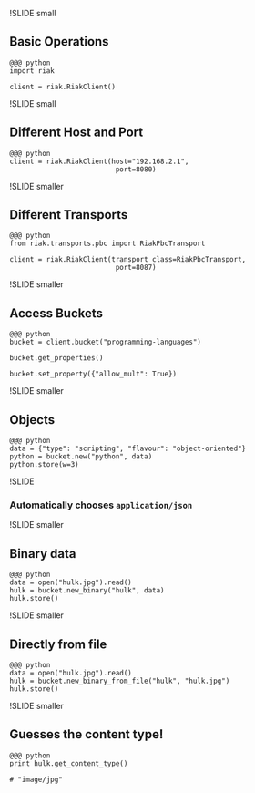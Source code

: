 !SLIDE small

## Basic Operations

    @@@ python
    import riak

    client = riak.RiakClient()

!SLIDE small

## Different Host and Port

    @@@ python
    client = riak.RiakClient(host="192.168.2.1",
                              port=8080)

!SLIDE smaller

## Different Transports

    @@@ python
    from riak.transports.pbc import RiakPbcTransport

    client = riak.RiakClient(transport_class=RiakPbcTransport,
                              port=8087)

!SLIDE smaller

## Access Buckets

    @@@ python
    bucket = client.bucket("programming-languages")

    bucket.get_properties()

    bucket.set_property({"allow_mult": True})

!SLIDE smaller

## Objects

    @@@ python
    data = {"type": "scripting", "flavour": "object-oriented"}
    python = bucket.new("python", data)
    python.store(w=3)

!SLIDE

### Automatically chooses `application/json`

!SLIDE smaller

## Binary data

    @@@ python
    data = open("hulk.jpg").read()
    hulk = bucket.new_binary("hulk", data)
    hulk.store()

!SLIDE smaller

## Directly from file

    @@@ python
    data = open("hulk.jpg").read()
    hulk = bucket.new_binary_from_file("hulk", "hulk.jpg")
    hulk.store()

!SLIDE smaller

## Guesses the content type!

    @@@ python
    print hulk.get_content_type()
    
    # "image/jpg"

